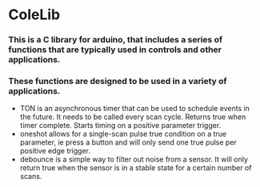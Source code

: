 # ColeLib 

### This is a C library for arduino, that includes a series of functions that are typically used in controls and other applications.

### These functions are designed to be used in a variety of applications.

 - TON is an asynchronous timer that can be used to schedule events in the future. It needs to be called every scan cycle. Returns true when timer complete. Starts timing on a positive parameter trigger.
 - oneshot allows for a single-scan pulse true condition on a true parameter, ie press a button and will only send one true pulse per positive edge trigger. 
 - debounce is a simple way to filter out noise from a sensor. It will only return true when the sensor is in a stable state for a certain number of scans.